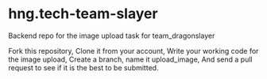 # hng.tech-team-slayer
Backend repo for the image upload task for team_dragonslayer 

Fork this repository,
Clone it from your account,
Write your working code for the image upload,
Create a branch, name it upload_image,
And send a pull request to see if it is the best to be submitted.
